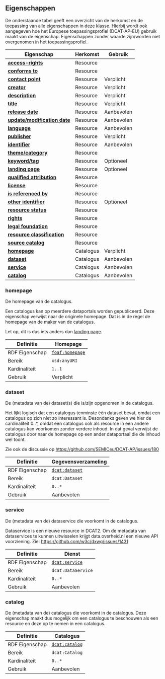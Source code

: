 ## Eigenschappen

De onderstaande tabel geeft een overzicht van de herkomst en de toepassing van alle eigenschappen in deze klasse. Hierbij wordt ook aangegeven hoe het Europese toepassingsprofiel (DCAT-AP-EU) gebruik maakt van de eigenschap. Eigenschappen zonder waarde zijn/worden niet overgenomen in het toepassingsprofiel.

| **Eigenschap**                                                       | Herkomst  | Gebruik    |
| -------------------------------------------------------------------- | --------- | ---------- |
| <a href="#access-rights">**access-rights**</a>                       | Resource  |            |
| <a href="#conforms-to">**conforms to**</a>                           | Resource  |            |
| <a href="#contact-point">**contact point**</a>                       | Resource  | Verplicht  |
| <a href="#creator">**creator**</a>                                   | Resource  | Verplicht  |
| <a href="#description">**description**</a>                           | Resource  | Verplicht  |
| <a href="#title">**title** </a>                                      | Resource  | Verplicht  |
| <a href="#release-date">**release date**                             | Resource  | Aanbevolen |
| <a href="#update-modification-date">**update/modification date**</a> | Resource  | Aanbevolen |
| <a href="#language">**language**  </a>                               | Resource  | Aanbevolen |
| <a href="#publisher">**publisher**    </a>                           | Resource  | Verplicht  |
| <a href="#identifier">**identifier** </a>                            | Resource  | Aanbevolen |
| <a href="#theme-category">**theme/category** </a>                    | Resource  |            |
| <a href="#keyword-tag">**keyword/tag**</a>                           | Resource  | Optioneel  |
| <a href="#landing-page">**landing page**</a>                         | Resource  | Optioneel  |
| <a href="#qualified-attribution">**qualified attribution**</a>       | Resource  |            |
| <a href="#license">**license** </a>                                  | Resource  |            |
| <a href="#is-referenced-by">**is referenced by**</a>                 | Resource  |            |
| <a href="#other-identifier">**other identifier**</a>                 | Resource  | Optioneel  |
| <a href="#resource-status">**resource status**</a>                   | Resource  |            |
| <a href="#rights">**rights**</a>                                     | Resource  |            |
| <a href="#legal-foundation">**legal foundation**</a>                 | Resource  |            |
| <a href="#resource-classification">**resource classification**</a>   | Resource  |            |
| <a href="#source-catalog">**source catalog** </a>                    | Resource  |            |
| <a href="#homepage">**homepage** </a>                                | Catalogus | Verplicht  |
| <a href="#dataset">**dataset**</a>                                   | Catalogus | Aanbevolen |
| <a href="#service">**service**</a>                                   | Catalogus | Aanbevolen |
| <a href="#catalog">**catalog**  </a>                                 | Catalogus | Aanbevolen |

### homepage

De homepage van de catalogus.

Een catalogus kan op meerdere dataportals worden gepubliceerd. Deze eigenschap verwijst naar de originele homepage. Dat is in de regel de homepage van de maker van de catalogus.

Let op, dit is dus iets anders dan <a href="#landing-page">landing page</a>.

| Definitie      | Homepage                                                                                    |
| -------------- | ------------------------------------------------------------------------------------------- |
| RDF Eigenschap | <a href="https://www.w3.org/TR/vocab-dcat-2/#Property:catalog_homepage">`foaf:homepage`</a> |
| Bereik         | `xsd:anyURI`                                                                                |
| Kardinaliteit  | `1..1`                                                                                      |
| Gebruik        | Verplicht                                                                                   |

### dataset

De (metadata van de) dataset(s) die is/zijn opgenomen in de catalogus.

Het lijkt logisch dat een catalogus tenminste één dataset bevat, omdat een catalogus op zich niet zo interessant is. Desondanks geven we hier de cardinaliteit 0..*, omdat een catalogus ook als resource in een andere catalogus kan voorkomen zonder verdere inhoud. In dat geval verwijst de catalogus door naar de homepage op een ander dataportaal die de inhoud wel toont.

Zie ook de discussie op https://github.com/SEMICeu/DCAT-AP/issues/180  

| Definitie      | Gegevensverzameling                                                                       |
| -------------- | ----------------------------------------------------------------------------------------- |
| RDF Eigenschap | <a href="https://www.w3.org/TR/vocab-dcat-2/#Property:catalog_dataset">`dcat:dataset`</a> |
| Bereik         | `dcat:Dataset`                                                                            |
| Kardinaliteit  | `0..*`                                                                                    |
| Gebruik        | Aanbevolen                                                                                |

### service  

De (metadata van de) dataservice die voorkomt in de catalogus.

Dataservice is een nieuwe resource in DCAT2. Om de metadata van dataservices te kunnen uitwisselen krijgt data.overheid.nl een nieuwe API voorziening.
Zie: https://github.com/w3c/dxwg/issues/1431

| Definitie      | Dienst                                                                                    |
| -------------- | ----------------------------------------------------------------------------------------- |
| RDF Eigenschap | <a href="https://www.w3.org/TR/vocab-dcat-2/#Property:catalog_service">`dcat:service`</a> |
| Bereik         | `dcat:DataService`                                                                        |
| Kardinaliteit  | `0..*`                                                                                    |
| Gebruik        | Aanbevolen                                                                                |

### catalog

De (metadata van de) catalogus die voorkomt in de catalogus. Deze eigenschap maakt dus mogelijk om een catalogus te beschouwen als een resource en deze op te nemen in een catalogus.

| Definitie      | Catalogus                                                                         |
| -------------- | --------------------------------------------------------------------------------- |
| RDF Eigenschap | <a href="https://www.w3.org/TR/vocab-dcat-2/#Property:catalog">`dcat:catalog`</a> |
| Bereik         | `dcat:Catalog`                                                                    |
| Kardinaliteit  | `0..*`                                                                            |
| Gebruik        | Aanbevolen                                                                        |




